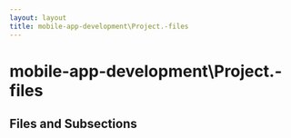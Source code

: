 ```yaml
---
layout: layout
title: mobile-app-development\Project.-files
---
```


# mobile-app-development\Project.-files

## Files and Subsections

